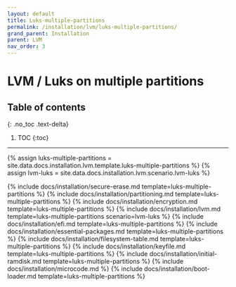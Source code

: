 ```yaml
---
layout: default
title: Luks-multiple-partitions
permalink: /installation/lvm/luks-multiple-partitions/
grand_parent: Installation
parent: LVM
nav_order: 3
---
```


# LVM / Luks on multiple partitions

## Table of contents
{: .no_toc .text-delta}

1. TOC
{:toc}

---

{% assign luks-multiple-partitions = site.data.docs.installation.lvm.template.luks-multiple-partitions %}
{% assign lvm-luks = site.data.docs.installation.lvm.scenario.lvm-luks %}

{% include docs/installation/secure-erase.md template=luks-multiple-partitions %}
{% include docs/installation/partitioning.md template=luks-multiple-partitions %}
{% include docs/installation/encryption.md template=luks-multiple-partitions %}
{% include docs/installation/lvm.md template=luks-multiple-partitions scenario=lvm-luks %}
{% include docs/installation/efi.md template=luks-multiple-partitions %}
{% include docs/installation/essential-packages.md template=luks-multiple-partitions %}
{% include docs/installation/filesystem-table.md template=luks-multiple-partitions %}
{% include docs/installation/keyfile.md template=luks-multiple-partitions %}
{% include docs/installation/initial-ramdisk.md template=luks-multiple-partitions %}
{% include docs/installation/microcode.md %}
{% include docs/installation/boot-loader.md template=luks-multiple-partitions %}

